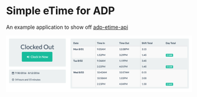 # Simple eTime for ADP
An example application to show off [adp-etime-api](http://github.com/therealgitcub/adp-etime-api)

![Screenshot](assets/screenshot.png)